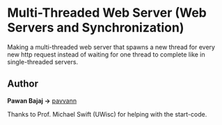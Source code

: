 # Multi-Threaded Web Server (Web Servers and Synchronization)

Making a multi-threaded web server that spawns a new thread for every new http request instead of waiting for one thread to complete like in single-threaded servers.

## Author

**Pawan Bajaj ->** [pavvann](https://github.com/pavvann)

Thanks to Prof. Michael Swift (UWisc) for helping with the start-code.